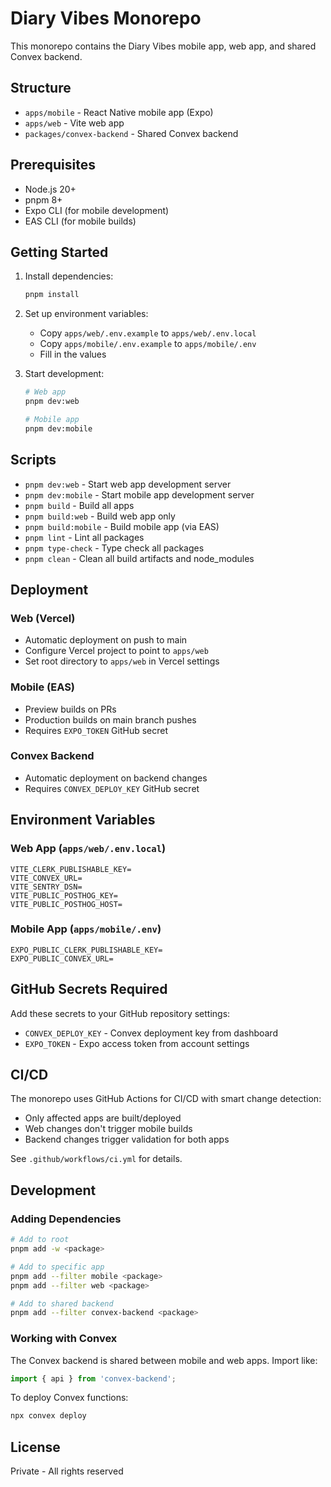 # Diary Vibes Monorepo

This monorepo contains the Diary Vibes mobile app, web app, and shared Convex backend.

## Structure

- `apps/mobile` - React Native mobile app (Expo)
- `apps/web` - Vite web app
- `packages/convex-backend` - Shared Convex backend

## Prerequisites

- Node.js 20+
- pnpm 8+
- Expo CLI (for mobile development)
- EAS CLI (for mobile builds)

## Getting Started

1. Install dependencies:
   ```bash
   pnpm install
   ```

2. Set up environment variables:
   - Copy `apps/web/.env.example` to `apps/web/.env.local`
   - Copy `apps/mobile/.env.example` to `apps/mobile/.env`
   - Fill in the values

3. Start development:
   ```bash
   # Web app
   pnpm dev:web
   
   # Mobile app
   pnpm dev:mobile
   ```

## Scripts

- `pnpm dev:web` - Start web app development server
- `pnpm dev:mobile` - Start mobile app development server
- `pnpm build` - Build all apps
- `pnpm build:web` - Build web app only
- `pnpm build:mobile` - Build mobile app (via EAS)
- `pnpm lint` - Lint all packages
- `pnpm type-check` - Type check all packages
- `pnpm clean` - Clean all build artifacts and node_modules

## Deployment

### Web (Vercel)
- Automatic deployment on push to main
- Configure Vercel project to point to `apps/web`
- Set root directory to `apps/web` in Vercel settings

### Mobile (EAS)
- Preview builds on PRs
- Production builds on main branch pushes
- Requires `EXPO_TOKEN` GitHub secret

### Convex Backend
- Automatic deployment on backend changes
- Requires `CONVEX_DEPLOY_KEY` GitHub secret

## Environment Variables

### Web App (`apps/web/.env.local`)
```
VITE_CLERK_PUBLISHABLE_KEY=
VITE_CONVEX_URL=
VITE_SENTRY_DSN=
VITE_PUBLIC_POSTHOG_KEY=
VITE_PUBLIC_POSTHOG_HOST=
```

### Mobile App (`apps/mobile/.env`)
```
EXPO_PUBLIC_CLERK_PUBLISHABLE_KEY=
EXPO_PUBLIC_CONVEX_URL=
```

## GitHub Secrets Required

Add these secrets to your GitHub repository settings:
- `CONVEX_DEPLOY_KEY` - Convex deployment key from dashboard
- `EXPO_TOKEN` - Expo access token from account settings

## CI/CD

The monorepo uses GitHub Actions for CI/CD with smart change detection:
- Only affected apps are built/deployed
- Web changes don't trigger mobile builds
- Backend changes trigger validation for both apps

See `.github/workflows/ci.yml` for details.

## Development

### Adding Dependencies

```bash
# Add to root
pnpm add -w <package>

# Add to specific app
pnpm add --filter mobile <package>
pnpm add --filter web <package>

# Add to shared backend
pnpm add --filter convex-backend <package>
```

### Working with Convex

The Convex backend is shared between mobile and web apps. Import like:
```typescript
import { api } from 'convex-backend';
```

To deploy Convex functions:
```bash
npx convex deploy
```

## License

Private - All rights reserved
